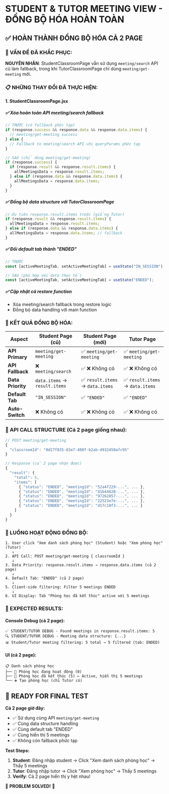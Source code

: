 # STUDENT & TUTOR MEETING VIEW - ĐỒNG BỘ HÓA HOÀN TOÀN

## ✅ HOÀN THÀNH ĐỒNG BỘ HÓA CẢ 2 PAGE

### 🔄 VẤN ĐỀ ĐÃ KHẮC PHỤC:

**NGUYÊN NHÂN**: StudentClassroomPage vẫn sử dụng `meeting/search` API cũ làm fallback, trong khi TutorClassroomPage chỉ dùng `meeting/get-meeting` mới.

### 📋 NHỮNG THAY ĐỔI ĐÃ THỰC HIỆN:

#### 1. **StudentClassroomPage.jsx**

##### ✅ **Xóa hoàn toàn API meeting/search fallback**

```javascript
// TRƯỚC (có fallback phức tạp)
if (response.success && response.data && response.data.items) {
  // meeting/get-meeting success
} else {
  // Fallback to meeting/search API với queryParams phức tạp
}

// SAU (chỉ dùng meeting/get-meeting)
if (response.success) {
  if (response.result && response.result.items) {
    allMeetingsData = response.result.items;
  } else if (response.data && response.data.items) {
    allMeetingsData = response.data.items;
  }
}
```

##### ✅ **Đồng bộ data structure với TutorClassroomPage**

```javascript
// Ưu tiên response.result.items trước (giống Tutor)
if (response.result && response.result.items) {
  allMeetingsData = response.result.items;
} else if (response.data && response.data.items) {
  allMeetingsData = response.data.items; // fallback
}
```

##### ✅ **Đổi default tab thành "ENDED"**

```javascript
// TRƯỚC
const [activeMeetingTab, setActiveMeetingTab] = useState("IN_SESSION");

// SAU (phù hợp với data thực tế)
const [activeMeetingTab, setActiveMeetingTab] = useState("ENDED");
```

##### ✅ **Cập nhật cả restore function**

- Xóa meeting/search fallback trong restore logic
- Đồng bộ data handling với main function

### 🎯 KẾT QUẢ ĐỒNG BỘ HÓA:

| **Aspect**        | **Student Page (cũ)**         | **Student Page (mới)**           | **Tutor Page**                   |
| ----------------- | ----------------------------- | -------------------------------- | -------------------------------- |
| **API Primary**   | `meeting/get-meeting`         | ✅ `meeting/get-meeting`         | ✅ `meeting/get-meeting`         |
| **API Fallback**  | ❌ `meeting/search`           | ✅ ❌ Không có                   | ✅ ❌ Không có                   |
| **Data Priority** | `data.items` → `result.items` | ✅ `result.items` → `data.items` | ✅ `result.items` → `data.items` |
| **Default Tab**   | `"IN_SESSION"`                | ✅ `"ENDED"`                     | ✅ `"ENDED"`                     |
| **Auto-Switch**   | ❌ Không có                   | ✅ ❌ Không có                   | ✅ ❌ Không có                   |

### 🔬 API CALL STRUCTURE (Cả 2 page giống nhau):

```javascript
// POST meeting/get-meeting
{
  "classroomId": "0d27f835-83e7-408f-b2ab-d932450afc95"
}

// Response (cả 2 page nhận được)
{
  "result": {
    "total": 5,
    "items": [
      { "status": "ENDED", "meetingId": "52a4f229-...", ... },
      { "status": "ENDED", "meetingId": "41b44620-...", ... },
      { "status": "ENDED", "meetingId": "97262857-...", ... },
      { "status": "ENDED", "meetingId": "22523e7e-...", ... },
      { "status": "ENDED", "meetingId": "d17c10f3-...", ... }
    ]
  }
}
```

### 🎯 LUỒNG HOẠT ĐỘNG ĐỒNG BỘ:

```
1. User click "Xem danh sách phòng học" (Student) hoặc "Xem phòng học" (Tutor)
   ↓
2. API Call: POST meeting/get-meeting { classroomId }
   ↓
3. Data Priority: response.result.items → response.data.items (cả 2 page)
   ↓
4. Default Tab: "ENDED" (cả 2 page)
   ↓
5. Client-side filtering: Filter 5 meetings ENDED
   ↓
6. UI Display: Tab "Phòng học đã kết thúc" active với 5 meetings
```

### 🧪 EXPECTED RESULTS:

#### **Console Debug (cả 2 page):**

```
✅ STUDENT/TUTOR DEBUG - Found meetings in response.result.items: 5
🔍 STUDENT/TUTOR DEBUG - Meeting data structure: {...}
📊 Student/Tutor meeting filtering: 5 total → 5 filtered (tab: ENDED)
```

#### **UI (cả 2 page):**

```
📋 Danh sách phòng học
├── 🔵 Phòng học đang hoạt động (0)
├── 🔴 Phòng học đã kết thúc (5) ← Active, hiển thị 5 meetings
└── ➕ Tạo phòng học (chỉ Tutor có)
```

## 🚀 READY FOR FINAL TEST

**Cả 2 page giờ đây:**

- ✅ Sử dụng cùng API `meeting/get-meeting`
- ✅ Cùng data structure handling
- ✅ Cùng default tab "ENDED"
- ✅ Cùng hiển thị 5 meetings
- ✅ Không còn fallback phức tạp

**Test Steps:**

1. **Student**: Đăng nhập student → Click "Xem danh sách phòng học" → Thấy 5 meetings
2. **Tutor**: Đăng nhập tutor → Click "Xem phòng học" → Thấy 5 meetings
3. **Verify**: Cả 2 page hiển thị y hệt nhau!

🎉 **PROBLEM SOLVED!** 🎉
